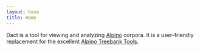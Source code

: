 ```yaml
---
layout: base
title: Home
---
```


Dact is a tool for viewing and analyzing [Alpino](http://www.let.rug.nl/~vannoord/alp/Alpino/) corpora. It is a user-friendly replacement for the excellent [Alpino Treebank Tools](http://www.let.rug.nl/vannoord/alp/Alpino/TreebankTools.html).
